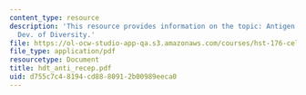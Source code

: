 ```yaml
---
content_type: resource
description: 'This resource provides information on the topic: Antigen Receptors and
  Dev. of Diversity.'
file: https://ol-ocw-studio-app-qa.s3.amazonaws.com/courses/hst-176-cellular-and-molecular-immunology-fall-2005/d755c7c48194cd8880912b00989eeca0_hdt_anti_recep.pdf
file_type: application/pdf
resourcetype: Document
title: hdt_anti_recep.pdf
uid: d755c7c4-8194-cd88-8091-2b00989eeca0
---
```

